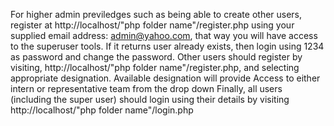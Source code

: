For higher admin previledges such as being able to create other users, register at http://localhost/"php folder name"/register.php using your supplied email address: admin@yahoo.com, that way you will have access to the superuser tools. If it returns user already exists, then login using 1234 as password and change the password.
Other users should register by visiting, http://localhost/"php folder name"/register.php, and selecting appropriate designation.
Available designation will provide Access to either intern or representative team from the drop down
Finally, all users (including the super user) should login using their details by visiting http://localhost/"php folder name"/login.php
